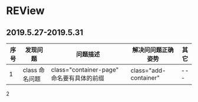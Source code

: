 # REView

## 2019.5.27-2019.5.31

序号     | 发现问题 | 问题描述 | 解决问问题正确姿势 | 其它
---     | ---     | --- | --- | ---
1       | class 命名问题 | class="container-page" 命名要有具体的前缀 | class="add-container" | ---
2 